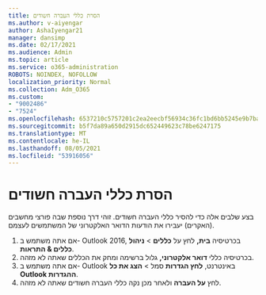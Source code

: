 ```yaml
---
title: הסרת כללי העברה חשודים
ms.author: v-aiyengar
author: AshaIyengar21
manager: dansimp
ms.date: 02/17/2021
ms.audience: Admin
ms.topic: article
ms.service: o365-administration
ROBOTS: NOINDEX, NOFOLLOW
localization_priority: Normal
ms.collection: Adm_O365
ms.custom:
- "9002486"
- "7524"
ms.openlocfilehash: 6537210c5757201c2ea2eecbf56934c36fc1bd6bb5245e9b7ba3c445f88d7dbe
ms.sourcegitcommit: b5f7da89a650d2915dc652449623c78be6247175
ms.translationtype: MT
ms.contentlocale: he-IL
ms.lasthandoff: 08/05/2021
ms.locfileid: "53916056"
---
```

# <a name="remove-suspicious-forwarding-rules"></a>הסרת כללי העברה חשודים

בצע שלבים אלה כדי להסיר כללי העברה חשודים. זוהי דרך נוספת שבה פורצי מחשבים (האקרים) יעבירו את הודעות הדואר האלקטרוני של המשתמשים לעצמם.

1. אם אתה משתמש ב- Outlook 2016, בכרטיסיה **בית,** לחץ על **כללים**  >  **ניהול כללים & התראות**. 
1. בכרטיסיה כללי **דואר אלקטרוני,** גלול ברשימה ומחק את הכללים שאתה לא מזהה.
1. אם אתה משתמש ב- Outlook באינטרנט, **לחץ הגדרות** סמל > **הצג את כל Outlook ההגדרות**.
1. לחץ **על העברה** ולאחר מכן נקה כללי העברה חשודים שאתה לא מזהה.

